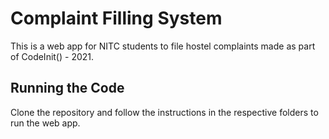 # Complaint Filling System

This is a web app for NITC students to file hostel complaints made as part of CodeInit() - 2021. 

## Running the Code

Clone the repository and follow the instructions in the respective folders to run the web app.

